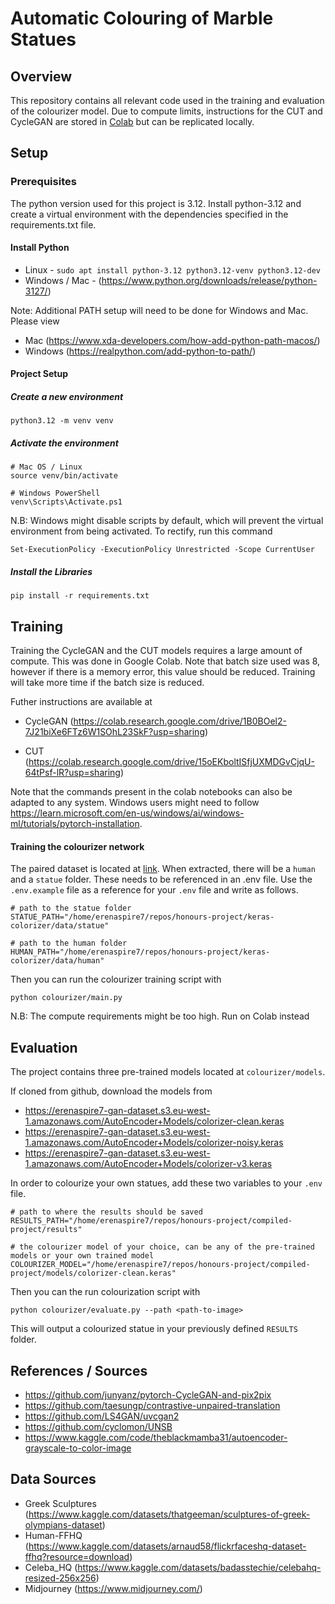 # Automatic Colouring of Marble Statues

## Overview

This repository contains all relevant code used in the training and evaluation of the colourizer model. Due to compute limits, instructions for the CUT and CycleGAN are stored in [Colab](#training) but can be replicated locally.

## Setup

### Prerequisites

The python version used for this project is 3.12. Install python-3.12 and create a virtual environment with the dependencies specified in the requirements.txt file.

#### Install Python

- Linux - `sudo apt install python-3.12 python3.12-venv python3.12-dev`
- Windows / Mac - (https://www.python.org/downloads/release/python-3127/)

Note: Additional PATH setup will need to be done for Windows and Mac. Please view

- Mac (https://www.xda-developers.com/how-add-python-path-macos/)
- Windows (https://realpython.com/add-python-to-path/)

#### Project Setup

##### Create a new environment

```
python3.12 -m venv venv
```

##### Activate the environment

```
# Mac OS / Linux
source venv/bin/activate

# Windows PowerShell
venv\Scripts\Activate.ps1
```

N.B: Windows might disable scripts by default, which will prevent the virtual environment from being activated. To rectify, run this command

```
Set-ExecutionPolicy -ExecutionPolicy Unrestricted -Scope CurrentUser
```

##### Install the Libraries

```
pip install -r requirements.txt
```

## Training

Training the CycleGAN and the CUT models requires a large amount of compute. This was done in Google Colab. Note that batch size used was 8, however if there is a memory error, this value should be reduced. Training will take more time if the batch size is reduced.

Futher instructions are available at

- CycleGAN (https://colab.research.google.com/drive/1B0BOel2-7J21biXe6FTz6W1SOhL23SkF?usp=sharing)

- CUT (https://colab.research.google.com/drive/15oEKboltISfjUXMDGvCjqU-64tPsf-lR?usp=sharing)

Note that the commands present in the colab notebooks can also be adapted to any system. Windows users might need to follow https://learn.microsoft.com/en-us/windows/ai/windows-ml/tutorials/pytorch-installation.

#### Training the colourizer network

The paired dataset is located at [link](https://erenaspire7-gan-dataset.s3.eu-west-1.amazonaws.com/colourization-dataset-v2.zip). When extracted, there will be a `human` and a `statue` folder. These needs to be referenced in an .env file. Use the `.env.example` file as a reference for your `.env` file and write as follows.

```
# path to the statue folder
STATUE_PATH="/home/erenaspire7/repos/honours-project/keras-colorizer/data/statue"

# path to the human folder
HUMAN_PATH="/home/erenaspire7/repos/honours-project/keras-colorizer/data/human"
```

Then you can run the colourizer training script with

```
python colourizer/main.py
```

N.B: The compute requirements might be too high. Run on Colab instead

## Evaluation

The project contains three pre-trained models located at `colourizer/models`.

If cloned from github, download the models from

- https://erenaspire7-gan-dataset.s3.eu-west-1.amazonaws.com/AutoEncoder+Models/colorizer-clean.keras
- https://erenaspire7-gan-dataset.s3.eu-west-1.amazonaws.com/AutoEncoder+Models/colorizer-noisy.keras
- https://erenaspire7-gan-dataset.s3.eu-west-1.amazonaws.com/AutoEncoder+Models/colorizer-v3.keras

In order to colourize your own statues, add these two variables to your `.env` file.

```
# path to where the results should be saved
RESULTS_PATH="/home/erenaspire7/repos/honours-project/compiled-project/results"

# the colourizer model of your choice, can be any of the pre-trained models or your own trained model
COLOURIZER_MODEL="/home/erenaspire7/repos/honours-project/compiled-project/models/colorizer-clean.keras"
```

Then you can the run colourization script with

```
python colourizer/evaluate.py --path <path-to-image>
```

This will output a colourized statue in your previously defined `RESULTS` folder.

## References / Sources

- https://github.com/junyanz/pytorch-CycleGAN-and-pix2pix
- https://github.com/taesungp/contrastive-unpaired-translation
- https://github.com/LS4GAN/uvcgan2
- https://github.com/cyclomon/UNSB
- https://www.kaggle.com/code/theblackmamba31/autoencoder-grayscale-to-color-image

## Data Sources

- Greek Sculptures (https://www.kaggle.com/datasets/thatgeeman/sculptures-of-greek-olympians-dataset)
- Human-FFHQ (https://www.kaggle.com/datasets/arnaud58/flickrfaceshq-dataset-ffhq?resource=download)
- Celeba_HQ (https://www.kaggle.com/datasets/badasstechie/celebahq-resized-256x256)
- Midjourney (https://www.midjourney.com/)
